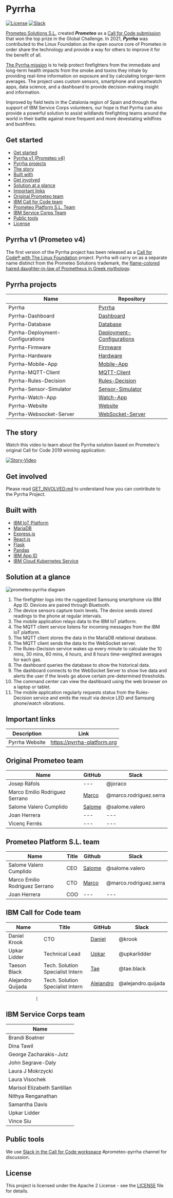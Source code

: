 # Pyrrha

[![License](https://img.shields.io/badge/License-Apache2-blue.svg)](https://www.apache.org/licenses/LICENSE-2.0) [![Slack](https://img.shields.io/static/v1?label=Slack&message=%23prometeo-pyrrha&color=blue)](https://callforcode.org/slack)

[Prometeo Solutions S.L.](https://prometeoplatform.com/) created ***Prometeo*** as a [Call for Code submission](https://developer.ibm.com/callforcode/solutions/prometeo/) that won the top prize in the Global Challenge. In 2021, ***Pyrrha*** was contributed to the Linux Foundation as the open source core of Prometeo in order share the technology and provide a way for others to improve it for the benefit of all.

[The Pyrrha mission](Pyrrha-Technical-Charter-July-2021.pdf) is to help protect firefighters from the immediate and long-term health impacts from the smoke and toxins they inhale by providing real-time information on exposure and by calculating longer-term averages. The project uses custom sensors, smartphone and smartwatch apps, data science, and a dashboard to provide decision-making insight and information. 

Improved by field tests in the Catalonia region of Spain and through the support of IBM Service Corps volunteers, our hope is that Pyrrha can also provide a powerful solution to assist wildlands firefighting teams around the world in their battle against more frequent and more devestating wildfires and bushfires.

## Get started

- [Get started](#get-started)
- [Pyrrha v1 (Prometeo v4)](#pyrrha-v1-prometeo-v4)
- [Pyrrha projects](#pyrrha-projects)
- [The story](#the-story)
- [Built with](#built-with)
- [Get involved](#get-involved)
- [Solution at a glance](#solution-at-a-glance)
- [Important links](#important-links)
- [Original Prometeo team](#original-prometeo-team)
- [IBM Call for Code team](#ibm-call-for-code-team)
- [Prometeo Platform S.L. Team](#prometeo-platform-sl-team)
- [IBM Service Corps Team](#ibm-service-corps-team)
- [Public tools](#public-tools)
- [License](#license)

## Pyrrha v1 (Prometeo v4)

The first version of the Pyrrha project has been released as a [Call for Code® with The Linux Foundation](https://www.linuxfoundation.org/projects/call-for-code/) project. Pyrrha will carry on as a separate name distinct from the Prometeo Solutions trademark, the [flame-colored haired daughter-in-law of Prometheus in Greek mythology](https://www.greekmythology.com/Myths/Mortals/Pyrrha/pyrrha.html).

## Pyrrha projects

| Name                             | Repository                                                                      |
| -------------------------------- | ------------------------------------------------------------------------------- |
| Pyrrha                           | [Pyrrha](https://github.com/Call-for-Code/Pyrrha-Platform/Pyrrha)               |
| Pyrrha-Dashboard                 | [Dashboard](https://github.com/Pyrrha-Platform/Pyrrha-Dashboard)                |
| Pyrrha-Database                  | [Database](https://github.com/Pyrrha-Platform/Pyrrha-Database)                  |
| Pyrrha-Deployment-Configurations | [Deployment-Configurations](https://github.com/Pyrrha-Platform/Pyrrha-Deployment-Configurations) |
| Pyrrha-Firmware                  | [Firmware](https://github.com/Pyrrha-Platform/Pyrrha-Firmware)                  |
| Pyrrha-Hardware                  | [Hardware](https://github.com/Pyrrha-Platform/Pyrrha-Hardware)                  |
| Pyrrha-Mobile-App                | [Mobile-App](https://github.com/Pyrrha-Platform/Pyrrha-Mobile-App)              |
| Pyrrha-MQTT-Client               | [MQTT-Client](https://github.com/Pyrrha-Platform/Pyrrha-MQTT-Client)            |
| Pyrrha-Rules-Decision            | [Rules-Decision](https://github.com/Pyrrha-Platform/Pyrrha-Rules-Decision)      |
| Pyrrha-Sensor-Simulator          | [Sensor-Simulator](https://github.com/Pyrrha-Platform/Pyrrha-Sensor-Simulator)  |
| Pyrrha-Watch-App                 | [Watch-App](https://github.com/Pyrrha-Platform/Pyrrha-Watch-App)                |
| Pyrrha-Website                   | [Website](https://github.com/Pyrrha-Platform/Pyrrha-Website)                  |
| Pyrrha-Websocket-Server          | [WebSocket-Server](https://github.com/Pyrrha-Platform/Pyrrha-WebSocket-Server)  |

## The story

Watch this video to learn about the Pyrrha solution based on Prometeo's original Call for Code 2019 winning application:

[![Story-Video](https://user-images.githubusercontent.com/84807697/120705678-21671e80-c486-11eb-8e6c-888dc98fab23.png)](https://www.youtube.com/watch?v=vOgCOoy_Bx0)

## Get involved

Please read [GET_INVOLVED.md](GET_INVOLVED.md) to understand how you can contribute to the Pyrrha Project.

## Built with

- [IBM IoT Platform](https://www.ibm.com/cloud/internet-of-things)
- [MariaDB](https://mariadb.org/)
- [Express.js](https://expressjs.com/)
- [React.js](https://reactjs.org/)
- [Flask](https://palletsprojects.com/p/flask/)
- [Pandas](https://pandas.pydata.org/)
- [IBM App ID](https://www.ibm.com/cloud/app-id?lnk=STW_US_STESCH&lnk2=learn_CloudAppID&pexp=DEF&psrc=NONE&mhsrc=ibmsearch_a&mhq=app%20id%20ibm%20cloud)
- [IBM Cloud Kubernetes Service](https://www.ibm.com/cloud/kubernetes-service)

## Solution at a glance

![prometeo:pyrrha diagram](https://user-images.githubusercontent.com/3187457/122242264-08903d00-ce78-11eb-944f-804ba4dc683d.png)

1. The firefighter logs into the ruggedized Samsung smartphone via IBM App ID. Devices are paired through Bluetooth.
2. The device sensors capture toxin levels. The device sends stored readings to the phone at regular intervals.
3. The mobile application relays data to the IBM IoT platform.
4. The MQTT client service listens for incoming messages from the IBM IoT platform.
5. The MQTT client stores the data in the MariaDB relational database.
6. The MQTT client sends the data to the WebSocket server.
7. The Rules-Decision service wakes up every minute to calculate the 10 mins, 30 mins, 60 mins, 4 hours, and 8 hours time-weighted averages for each gas.
8. The dashboard queries the database to show the historical data.
9. The dashboard connects to the WebSocket Server to show live data and alerts the user if the levels go above certain pre-determined thresholds.
10. The command center can view the dashboard using the web browser on a laptop or tablet.
11. The mobile application regularly requests status from the Rules-Decision service and emits the result via device LED and Samsung phone/watch vibrations.

## Important links

| Description    | Link                        |
| -------------- | --------------------------- |
| Pyrrha Website | https://pyrrha-platform.org |

## Original Prometeo team

| Name                           | GitHub                                | Slack                  |
| ------------------------------ | ------------------------------------- | ---------------------- |
| Josep Ràfols                   | ---                                   | @joraco                |
| Marco Emilio Rodriguez Serrano | [Marco](https://github.com/mrodrise)  | @marco.rodriguez.serra |
| Salome Valero Cumplido         | [Salome](https://github.com/svaleroc) | @salome.valero         |
| Joan Herrera                   | ---                                   | ---                    |
| Vicenç Ferrés                  | ---                                   | ---                    |

## Prometeo Platform S.L. team

| Name                           | Title | Github                                | Slack                  |
| ------------------------------ | ----- | ------------------------------------- | ---------------------- |
| Salome Valero Cumplido         | CEO   | [Salome](https://github.com/svaleroc) | @salome.valero         |
| Marco Emilio Rodriguez Serrano | CTO   | [Marco](https://github.com/mrodrise)  | @marco.rodriguez.serra |
| Joan Herrera                   | COO   | ---                                   | ---   

## IBM Call for Code team

| Name              | Title                            | GitHub                                     | Slack              |
| ----------------- | -------------------------------- | ------------------------------------------ | ------------------ |
| Daniel Krook      | CTO                              | [Daniel](https://github.com/krook)         | @krook             |
| Upkar Lidder      | Technical Lead                   | [Upkar](https://github.com/upkarlidder)    | @upkarlidder       |
| Taeson Black      | Tech. Solution Specialist Intern | [Tae](https://github.com/TaeBlack)         | @tae.black         |
| Alejandro Quijada | Tech. Solution Specialist Intern | [Alejandro](https://github.com/Aquijada52) | @alejandro.quijada |

                 |

## IBM Service Corps team

| Name                        |
| --------------------------- |
| Brandi Boatner              |
| Dina Tawil                  |
| George Zacharakis-Jutz      |
| John Segrave-Daly           |
| Laura J Mokrzycki           |
| Laura Visochek              |
| Marisol Elizabeth Santillan |
| Nithya Renganathan          |
| Samantha Davis              |
| Upkar Lidder                |
| Vince Siu                   |

## Public tools

We use [Slack in the Call for Code workspace](https://callforcode.org/slack) #prometeo-pyrrha channel for discussion.

## License

This project is licensed under the Apache 2 License - see the [LICENSE](https://github.com/Pyrrha-Platform/Pyrrha/blob/main/LICENSE) file for details.
